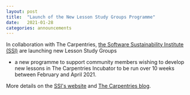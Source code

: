 ```yaml
---
layout: post
title:  "Launch of the New Lesson Study Groups Programme"
date:   2021-01-28
categories: announcements
---
```


In collaboration with The Carpentries, [the Software Sustainability Institute (SSI)](https://www.software.ac.uk) are launching new Lesson Study Groups
- a new programme to support community members wishing to develop new lessons in The Carpentries Incubator to be run over 10 weeks between February and April 2021. 

More details on the [SSI's website](https://www.software.ac.uk/news/launch-new-lesson-study-groups-programme) and [The Carpentries blog](https://carpentries.org/blog/2020/12/lesson-development-study-groups/).
 
